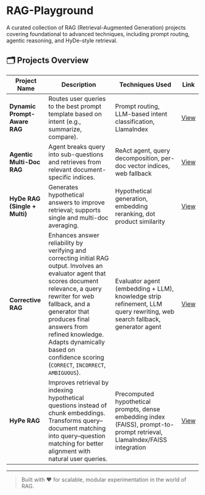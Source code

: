 # RAG-Playground

A curated collection of RAG (Retrieval-Augmented Generation) projects covering foundational to advanced techniques, including prompt routing, agentic reasoning, and HyDe-style retrieval.

## 🗂️ Projects Overview

| Project Name                  | Description                                                                                   | Techniques Used                                                        | Link                             |
| ----------------------------- | --------------------------------------------------------------------------------------------- | ---------------------------------------------------------------------- | -------------------------------- |
| **Dynamic Prompt-Aware RAG**  | Routes user queries to the best prompt template based on intent (e.g., summarize, compare).   | Prompt routing, LLM-based intent classification, LlamaIndex            | [View](Dynamic_Prompt_Aware_RAG) |
| **Agentic Multi-Doc RAG**     | Agent breaks query into sub-questions and retrieves from relevant document-specific indices.  | ReAct agent, query decomposition, per-doc vector indices, web fallback | [View](Multi_Doc_Agentic_RAG)    |
| **HyDe RAG (Single + Multi)** | Generates hypothetical answers to improve retrieval; supports single and multi-doc averaging. | Hypothetical generation, embedding reranking, dot product similarity   | [View](HyDe_RAG)                 |
| **Corrective RAG**            | Enhances answer reliability by verifying and correcting initial RAG output. Involves an evaluator agent that scores document relevance, a query rewriter for web fallback, and a generator that produces final answers from refined knowledge. Adapts dynamically based on confidence scoring (`CORRECT`, `INCORRECT`, `AMBIGUOUS`). | Evaluator agent (embedding + LLM), knowledge strip refinement, LLM query rewriting, web search fallback, generator agent | [View](Corrective_RAG)           |
| **HyPe RAG**                  | Improves retrieval by indexing hypothetical questions instead of chunk embeddings. Transforms query–document matching into query–question matching for better alignment with natural user queries. | Precomputed hypothetical prompts, dense embedding index (FAISS), prompt-to-prompt retrieval, LlamaIndex/FAISS integration | [View](HyPe_RAG)                 |

---

> Built with ❤️ for scalable, modular experimentation in the world of RAG.
